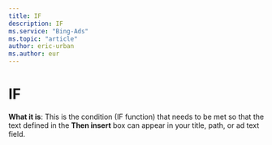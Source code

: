 ```yaml
---
title: IF
description: IF
ms.service: "Bing-Ads"
ms.topic: "article"
author: eric-urban
ms.author: eur
---
```


# IF

**What it is**: This is the condition (IF function) that needs to be met so that the text defined in the **Then insert** box can appear in your title, path, or ad text field.


